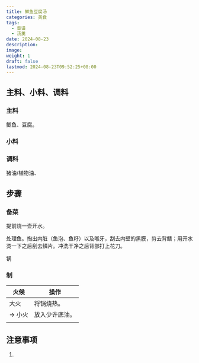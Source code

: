 ```yaml
---
title: 鲫鱼豆腐汤
categories: 美食
tags:
  - 菜谱
  - 汤羹
date: 2024-08-23
description: 
image: 
weight: 1
draft: false
lastmod: 2024-08-23T09:52:25+08:00
---
```

## 主料、小料、调料

### 主料

鲫鱼、豆腐。

### 小料

 

### 调料

猪油/植物油、

## 步骤

### 备菜

提前烧一壶开水。

处理鱼。掏出内脏（鱼泡、鱼籽）以及喉牙，刮去内壁的黑膜，剪去背鳍；用开水烫一下之后刮去鳞片。冲洗干净之后背部打上花刀。

锅

### 制

| 火候    | 操作      |
| ----- | ------- |
| 大火    | 将锅烧热。   |
| -> 小火 | 放入少许底油。 |
|       |         |

## 注意事项

1. 



